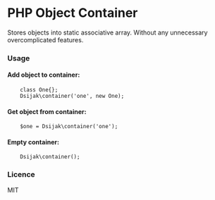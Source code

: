 # PHP Object Container

Stores objects into static associative array.
Without any unnecessary overcomplicated features.  

### Usage

#### Add object to container:

        class One{};
        Dsijak\container('one', new One);

#### Get object from container:

        $one = Dsijak\container('one');

#### Empty container:

        Dsijak\container();

     
### Licence
MIT
